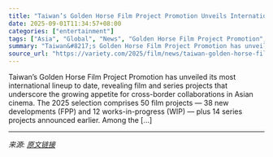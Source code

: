 ```yaml
---
title: "Taiwan’s Golden Horse Film Project Promotion Unveils International Slate"
date: 2025-09-01T11:34:57+08:00
categories: ["entertainment"]
tags: ["Asia", "Global", "News", "Golden Horse Film Project Promotion", "Taiwan"]
summary: "Taiwan&#8217;s Golden Horse Film Project Promotion has unveiled its most international lineup to date, revealing film and series projects that underscore the growing appetite for cross-border collabor"
source_url: "https://variety.com/2025/film/news/taiwan-golden-horse-film-project-promotion-international-slate-1236503779/"
---
```


Taiwan&#8217;s Golden Horse Film Project Promotion has unveiled its most international lineup to date, revealing film and series projects that underscore the growing appetite for cross-border collaborations in Asian cinema. The 2025 selection comprises 50 film projects — 38 new developments (FPP) and 12 works-in-progress (WIP) — plus 14 series projects announced earlier. Among the [&#8230;]

---

*来源: [原文链接](https://variety.com/2025/film/news/taiwan-golden-horse-film-project-promotion-international-slate-1236503779/)*
